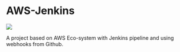 # AWS-Jenkins
<a href='http://18.132.88.118/job/aws-test/'><img src='http://18.132.88.118/buildStatus/icon?job=aws-test'></a>

A project based on AWS Eco-system with Jenkins pipeline and using webhooks from Github.

